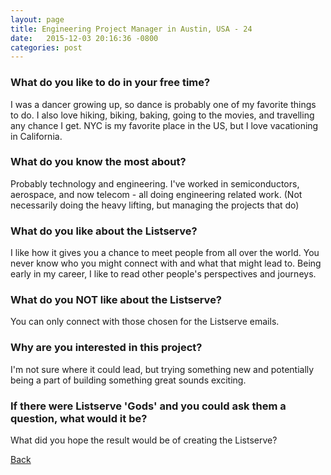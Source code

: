 ```yaml
---
layout: page
title: Engineering Project Manager in Austin, USA - 24
date:   2015-12-03 20:16:36 -0800
categories: post
---
```


### What do you like to do in your free time?
<p>I was a dancer growing up, so dance is probably one of my favorite things to do. I also love hiking, biking, baking, going to the movies, and travelling any chance I get. NYC is my favorite place in the US, but I love vacationing in California.</p>

### What do you know the most about?
<p>Probably technology and engineering. I've worked in semiconductors, aerospace, and now telecom - all doing engineering related work. (Not necessarily doing the heavy lifting, but managing the projects that do)</p>

### What do you like about the Listserve?
<p>I like how it gives you a chance to meet people from all over the world. You never know who you might connect with and what that might lead to. Being early in my career, I like to read other people's perspectives and journeys.</p>

### What do you NOT like about the Listserve?
<p>You can only connect with those chosen for the Listserve emails.</p>

### Why are you interested in this project?
<p>I'm not sure where it could lead, but trying something new and potentially being a part of building something great sounds exciting. </p>

### If there were Listserve 'Gods' and you could ask them a question, what would it be?
<p>What did you hope the result would be of creating the Listserve?</p>

[Back][1]

[1]: /responders/all